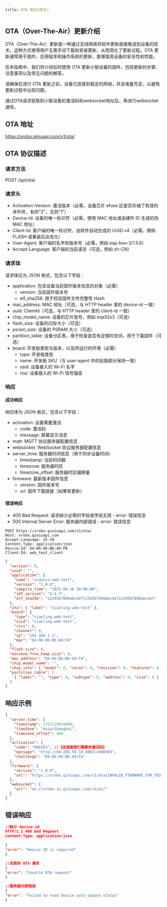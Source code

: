 ```yaml
---
title: OTA 协议(网关)
---
```


## OTA（Over-The-Air）更新介绍

OTA（Over-The-Air）更新是一种通过无线网络将软件更新直接推送到设备的技术。这种方式使得用户无需手动下载和安装更新，从而简化了更新过程。OTA 更新通常用于固件、应用程序和操作系统的更新，能够提高设备的安全性和性能。

在本指南中，我们将介绍如何使用 OTA 更新小智设备的固件，包括更新的步骤、注意事项以及常见问题的解答。

请确保在进行 OTA 更新之前，设备已连接到稳定的网络，并且电量充足，以避免更新过程中出现问题。

通过OTA请求获取到小智设备的激活码和websocket地址后，再进行websocket通信。

## OTA 地址

<https://xrobo.qiniuapi.com/v1/ota/>

## OTA 协议描述

### 请求方法

POST /api/ota/

### 请求头

- Activation-Version: 激活版本（必需，设备芯片 efuse 区是否存储了有效的序列号，有则"2"，无则"1"）
- Device-Id: 设备的唯一标识符（必需，使用 MAC 地址或由硬件 ID 生成的伪 MAC 地址）
- Client-Id: 客户端的唯一标识符，由软件自动生成的 UUID v4（必需，擦除 FLASH 或重装后会变化）
- User-Agent: 客户端的名字和版本号（必需，例如 esp-box-3/1.5.6）
- Accept-Language: 客户端的当前语言（可选，例如 zh-CN）


### 请求体
请求体应为 JSON 格式，包含以下字段：
- application: 包含设备当前固件版本信息的对象（必需）
  - version: 当前固件版本号
  - elf_sha256: 用于校验固件文件完整性 Hash
- mac_address: MAC 地址（可选，与 HTTP header 里的 device-id 一致）
- uuid: ClientId（可选，与 HTTP header 里的 client-id 一致）
- chip_model_name: 设备的芯片型号，例如 esp32s3（可选）
- flash_size: 设备的闪存大小（可选）
- psram_size: 设备的 PSRAM 大小（可选）
- partition_table: 设备分区表，用于检查是否有足够的空间，用于下载固件（可选）
- board: 开发板类型与版本，以及所运行的环境（必需）
  - type: 开发板类型
  - name: 开发板 SKU（与 user-agent 中的前面部分保持一致）
  - ssid: 设备接入的 Wi-Fi 名字
  - rssi: 设备接入的 Wi-Fi 信号强度

### 响应

#### 成功响应
响应体为 JSON 格式，包含以下字段：
- activation: 设备需要激活
  - code: 激活码
  - message: 屏幕显示消息
- mqtt: MQTT 协议服务器配置信息
- websocket: WebSocket 协议服务器配置信息
- server_time: 服务器时间信息（用于同步设备时间）
  - timestamp: 当前时间戳
  - timezone: 服务器时区
  - timezone_offset: 服务器时区偏移量
- firmware: 最新版本固件信息
  - version: 固件版本号
  - url: 固件下载链接（如果有更新）

#### 错误响应

- 400 Bad Request: 请求缺少必需的字段或字段无效 - error: 错误信息
- 500 Internal Server Error: 服务器内部错误 - error: 错误信息

<!-- 2.1.2 OTA 协议举例
  以 Web 端模拟设备为例，也可以直接体验我们的 Web-demo -->
  <!-- todo Web-demo超链 -->

```Plain Text
POST https://xrobo.qiniuapi.com/v1/ota/
Host: xrobo.qiniuapi.com
Accept-Language: zh-CN
Content-Type: application/json
Device-Id: D4:06:06:B6:A9:FB
Client-Id: web_test_client
```

```json
{
  "version": 0,
  "uuid": "",
  "application": {
    "name": "xiaoniu-web-test",
    "version": "1.0.0",
    "compile_time": "2025-04-16 10:00:00",
    "idf_version": "4.4.3",
    "elf_sha256": "1234567890abcdef1234567890abcdef1234567890abcdef"
  },
  "ota": { "label": "xiaoling-web-test" },
  "board": {
    "type": "xiaoling-web-test",
    "ssid": "xiaoling-web-test",
    "rssi": 0,
    "channel": 0,
    "ip": "192.168.1.1",
    "mac": "D4:06:06:B6:A9:FA"
  },
  "flash_size": 0,
  "minimum_free_heap_size": 0,
  "mac_address": "D4:06:06:B6:A9:FA",
  "chip_model_name": "",
  "chip_info": { "model": 0, "cores": 0, "revision": 0, "features": 0 },
  "partition_table": [
    { "label": "", "type": 0, "subtype": 0, "address": 0, "size": 0 }
  ]
}
```

## 响应示例

```json
{
  "server_time": {
    "timestamp": 1752119934489,
    "timeZone": "Asia/Shanghai",
    "timezone_offset": 480
  },
  "activation": {
    "code": "608303", //【这就是我们需要的激活码】
    "message": "http://60.205.58.18:8002\n608303",
    "challenge": "D4:06:06:B6:A9:FA"
  },
  "firmware": {
    "version": "1.0.0",
    "url": "https://xrobo.qiniuapi.com/v1/ota/INVALID_FIRMWARE_FOR_TEST"
  },
  "websocket": {
    "url": "ws://xrobo-io.qiniuapi.com/v1/ws/"
  }
}
```

## 错误响应

```json
//缺少 device-id
HTTP/1.1 400 Bad Request
Content-Type: application/json

{
"error": "Device ID is required"
}

//无效的 OTA 请求
{
"error": "Invalid OTA request"
}

//服务器内部错误
{
"error": "Failed to read device auto_update status"
}

```
